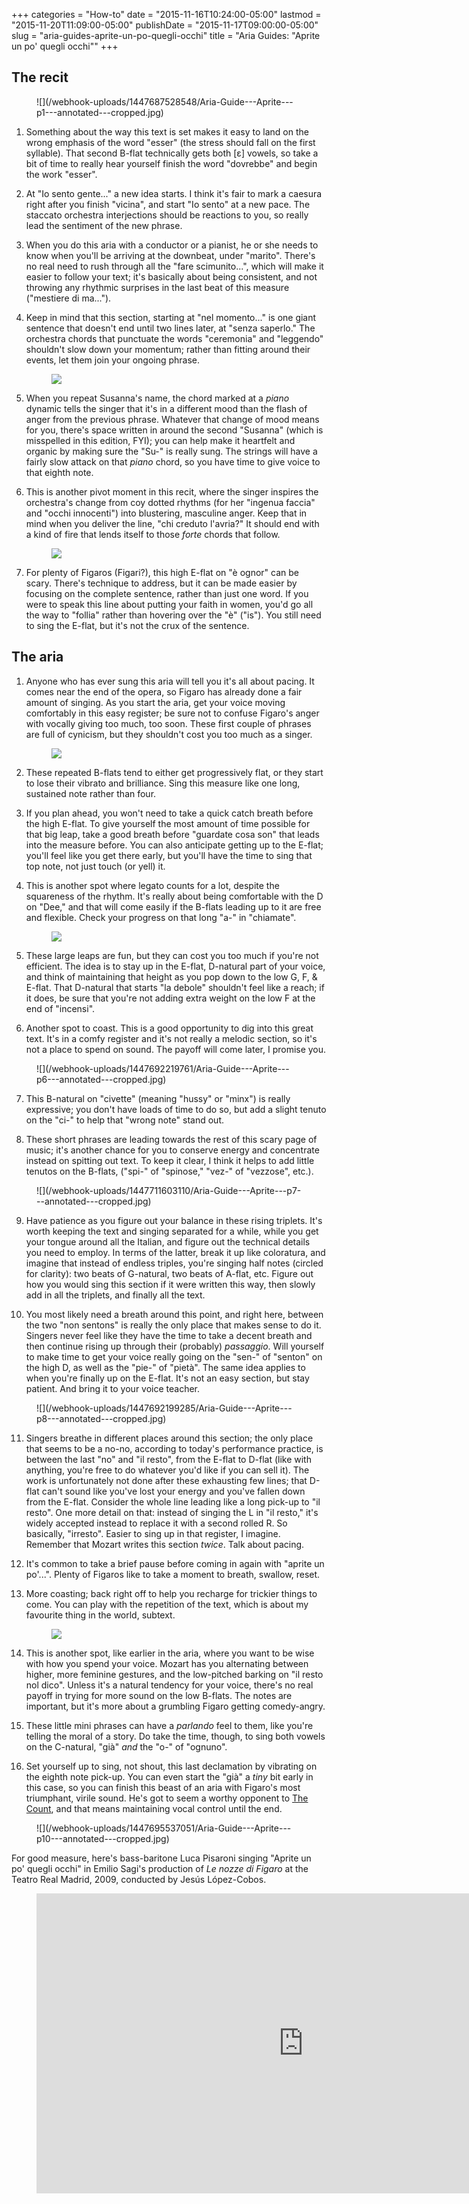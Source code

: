 +++
categories = "How-to"
date = "2015-11-16T10:24:00-05:00"
lastmod = "2015-11-20T11:09:00-05:00"
publishDate = "2015-11-17T09:00:00-05:00"
slug = "aria-guides-aprite-un-po-quegli-occhi"
title = "Aria Guides: &quot;Aprite un po&#039; quegli occhi&quot;"
+++

## The recit

<figure data-type="image">
![](/webhook-uploads/1447687528548/Aria-Guide---Aprite---p1---annotated---cropped.jpg)
</figure>

1. Something about the way this text is set makes it easy to land on the wrong emphasis of the word "esser" (the stress should fall on the first syllable). That second B-flat technically gets both [ɛ] vowels, so take a bit of time to really hear yourself finish the word "dovrebbe" and begin the work "esser".

1. At "Io sento gente..." a new idea starts. I think it's fair to mark a caesura right after you finish "vicina", and start "Io sento" at a new pace. The staccato orchestra interjections should be reactions to you, so really lead the sentiment of the new phrase.

3. When you do this aria with a conductor or a pianist, he or she needs to know when you'll be arriving at the downbeat, under "marito". There's no real need to rush through all the "fare scimunito...", which will make it easier to follow your text; it's basically about being consistent, and not throwing any rhythmic surprises in the last beat of this measure ("mestiere di ma...").

4. Keep in mind that this section, starting at "nel momento..." is one giant sentence that doesn't end until two lines later, at "senza saperlo." The orchestra chords that punctuate the words "ceremonia" and "leggendo" shouldn't slow down your momentum; rather than fitting around their events, let them join your ongoing phrase.<figure data-type="image">
![](/webhook-uploads/1447687555903/Aria-Guide---Aprite---p2---annotated---cropped.jpg)
</figure>

5. When you repeat Susanna's name, the chord marked at a *piano* dynamic tells the singer that it's in a different mood than the flash of anger from the previous phrase. Whatever that change of mood means for you, there's space written in around the second "Susanna" (which is misspelled in this edition, FYI); you can help make it heartfelt and organic by making sure the "Su-" is really sung. The strings will have a fairly slow attack on that *piano* chord, so you have time to give voice to that eighth note.

6. This is another pivot moment in this recit, where the singer inspires the orchestra's change from coy dotted rhythms (for her "ingenua faccia" and "occhi innocenti") into blustering, masculine anger. Keep that in mind when you deliver the line, "chi creduto l'avria?" It should end with a kind of fire that lends itself to those *forte* chords that follow.<figure data-type="image">
![](/webhook-uploads/1447705408370/Aria-Guide---Aprite---p3---annotated---cropped.jpg)
</figure>

7. For plenty of Figaros (Figari?), this high E-flat on "è ognor" can be scary. There's technique to address, but it can be made easier by focusing on the complete sentence, rather than just one word. If you were to speak this line about putting your faith in women, you'd go all the way to "follia" rather than hovering over the "è" ("is"). You still need to sing the E-flat, but it's not the crux of the sentence.

## The aria

1. Anyone who has ever sung this aria will tell you it's all about pacing. It comes near the end of the opera, so Figaro has already done a fair amount of singing. As you start the aria, get your voice moving comfortably in this easy register; be sure not to confuse Figaro's anger with vocally giving too much, too soon. These first couple of phrases are full of cynicism, but they shouldn't cost you too much as a singer.<figure data-type="image">
![](/webhook-uploads/1447691267494/Aria-Guide---Aprite---p4---annotated---cropped.jpg)
</figure>

2. These repeated B-flats tend to either get progressively flat, or they start to lose their vibrato and brilliance. Sing this measure like one long, sustained note rather than four.

3. If you plan ahead, you won't need to take a quick catch breath before the high E-flat. To give yourself the most amount of time possible for that big leap, take a good breath before "guardate cosa son" that leads into the measure before. You can also anticipate getting up to the E-flat; you'll feel like you get there early, but you'll have the time to sing that top note, not just touch (or yell) it.

4. This is another spot where legato counts for a lot, despite the squareness of the rhythm. It's really about being comfortable with the D on "Dee," and that will come easily if the B-flats leading up to it are free and flexible. Check your progress on that long "a-" in "chiamate".<figure data-type="image">![](/webhook-uploads/1447770341025/Aria-Guide---Aprite---p5---annotated---cropped.jpg)
</figure>

5. These large leaps are fun, but they can cost you too much if you're not efficient. The idea is to stay up in the E-flat, D-natural part of your voice, and think of maintaining that height as you pop down to the low G, F, & E-flat. That D-natural that starts "la debole" shouldn't feel like a reach; if it does, be sure that you're not adding extra weight on the low F at the end of "incensi".

6. Another spot to coast. This is a good opportunity to dig into this great text. It's in a comfy register and it's not really a melodic section, so it's not a place to spend on sound. The payoff will come later, I promise you.
<figure data-type="image">
![](/webhook-uploads/1447692219761/Aria-Guide---Aprite---p6---annotated---cropped.jpg)
</figure>

7. This B-natural on "civette" (meaning "hussy" or "minx") is really expressive; you don't have loads of time to do so, but add a slight tenuto on the "ci-" to help that "wrong note" stand out.

8. These short phrases are leading towards the rest of this scary page of music; it's another chance for you to conserve energy and concentrate instead on spitting out text. To keep it clear, I think it helps to add little tenutos on the B-flats, ("spi-" of "spinose," "vez-" of "vezzose", etc.).
<figure data-type="image">
![](/webhook-uploads/1447711603110/Aria-Guide---Aprite---p7---annotated---cropped.jpg)
</figure>

9. Have patience as you figure out your balance in these rising triplets. It's worth keeping the text and singing separated for a while, while you get your tongue around all the Italian, and figure out the technical details you need to employ. In terms of the latter, break it up like coloratura, and imagine that instead of endless triples, you're singing half notes (circled for clarity): two beats of G-natural, two beats of A-flat, etc. Figure out how you would sing this section if it were written this way, then slowly add in all the triplets, and finally all the text.

10. You most likely need a breath around this point, and right here, between the two "non sentons" is really the only place that makes sense to do it. Singers never feel like they have the time to take a decent breath and then continue rising up through their (probably) *passaggio*. Will yourself to make time to get your voice really going on the "sen-" of "senton" on the high D, as well as the "pie-" of "pietà". The same idea applies to when you're finally up on the E-flat. It's not an easy section, but stay patient. And bring it to your voice teacher.
<figure data-type="image">
![](/webhook-uploads/1447692199285/Aria-Guide---Aprite---p8---annotated---cropped.jpg)
</figure>

11. Singers breathe in different places around this section; the only place that seems to be a no-no, according to today's performance practice, is between the last "no" and "il resto", from the E-flat to D-flat (like with anything, you're free to do whatever you'd like if you can sell it). The work is unfortunately not done after these exhausting few lines; that D-flat can't sound like you've lost your energy and you've fallen down from the E-flat. Consider the whole line leading like a long pick-up to "il resto". One more detail on that: instead of singing the L in "il resto," it's widely accepted instead to replace it with a second rolled R. So basically, "irresto". Easier to sing up in that register, I imagine. Remember that Mozart writes this section *twice*. Talk about pacing.

12. It's common to take a brief pause before coming in again with "aprite un po'...". Plenty of Figaros like to take a moment to breath, swallow, reset.

13. More coasting; back right off to help you recharge for trickier things to come. You can play with the repetition of the text, which is about my favourite thing in the world, subtext.<figure data-type="image">
![](/webhook-uploads/1447695520554/Aria-Guide---Aprite---p9---annotated---cropped.jpg)
</figure>

14. This is another spot, like earlier in the aria, where you want to be wise with how you spend your voice. Mozart has you alternating between higher, more feminine gestures, and the low-pitched barking on "il resto nol dico". Unless it's a natural tendency for your voice, there's no real payoff in trying for more sound on the low B-flats. The notes are important, but it's more about a grumbling Figaro getting comedy-angry.

15. These little mini phrases can have a *parlando* feel to them, like you're telling the moral of a story. Do take the time, though, to sing both vowels on the C-natural, "già" *and* the "o-" of "ognuno".

16. Set yourself up to sing, not shout, this last declamation by vibrating on the eighth note pick-up. You can even start the "già" a *tiny* bit early in this case, so you can finish this beast of an aria with Figaro's most triumphant, virile sound. He's got to seem a worthy opponent to [The Count](/aria-guides-the-counts-aria/), and that means maintaining vocal control until the end.

<figure data-type="image">
![](/webhook-uploads/1447695537051/Aria-Guide---Aprite---p10---annotated---cropped.jpg)
</figure>

For good measure, here's bass-baritone Luca Pisaroni singing "Aprite un po' quegli occhi" in Emilio Sagi's production of *Le nozze di Figaro* at the Teatro Real Madrid, 2009, conducted by Jesús López-Cobos.

<figure data-type="video">
<iframe width="854" height="480" src="https://www.youtube.com/embed/HPNuGTMUNwY" frameborder="0" allowfullscreen></iframe>
</figure>
